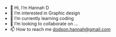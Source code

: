 - 👋 Hi, I’m Hannah D
- 👀 I’m interested in Graphic design 
- 🌱 I’m currently learning coding
- 💞️ I’m looking to collaborate on ...
- 📫 How to reach me dodson.hannah@gmail.com

<!---
DodsonH/DodsonH is a ✨ special ✨ repository because its `README.md` (this file) appears on your GitHub profile.
You can click the Preview link to take a look at your changes.
--->
